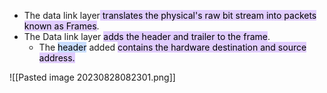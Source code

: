 - The data link layer<mark style="background: #D2B3FFA6;"> translates the physical's raw bit stream into packets known as Frames</mark>.
- The Data link layer <mark style="background: #D2B3FFA6;">adds the header and trailer to the frame</mark>.
	- The <mark style="background: #ADCCFFA6;">header</mark> added <mark style="background: #D2B3FFA6;">contains the hardware destination and source address.</mark>



 
![[Pasted image 20230828082301.png]]